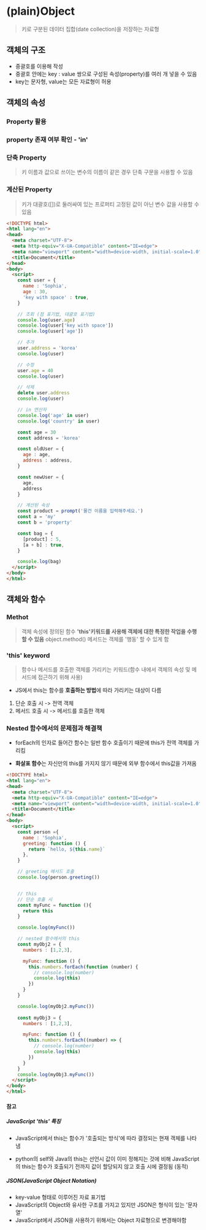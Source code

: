 # (plain)Object
> 키로 구분된 데이터 집합(date collection)을 저장하는 자료형

## 객체의 구조
* 중괄호를 이용해 작성
* 중괄호 안에는 key : value 쌍으로 구성된 속성(property)를 여러 개 넣을 수 있음
* key는 문자형, value는 모든 자료형이 허용

## 객체의 속성

### Property 활용
### property 존재 여부 확인 - 'in'
### 단축 Property
> 키 이름과 값으로 쓰이는 변수의 이름이 같은 경우 단축 구문을 사용할 수 있음
### 계산된 Property
> 키가 대괄호([])로 둘러싸여 있는 프로퍼티
> 고정된 값이 아닌 변수 값을 사용할 수 있음

```html
<!DOCTYPE html>
<html lang="en">
<head>
  <meta charset="UTF-8">
  <meta http-equiv="X-UA-Compatible" content="IE=edge">
  <meta name="viewport" content="width=device-width, initial-scale=1.0">
  <title>Document</title>
</head>
<body>
  <script>
    const user = {
      name : 'Sophia',
      age : 30,
      'key with space' : true,
    }

    // 조회 (점 표기법, 대괄호 표기법)
    console.log(user.age)
    console.log(user['key with space'])
    console.log(user['age'])

    // 추가
    user.address = 'korea'
    console.log(user)

    // 수정 
    user.age = 40
    console.log(user)

    // 삭제
    delete user.address
    console.log(user)

    // in 연산자
    console.log('age' in user)
    console.log('country' in user)

    const age = 30
    const address = 'korea'

    const oldUser = {
      age : age,
      address : address,
    }

    const newUser = {
      age,
      address
    }

    // 계산된 속성
    const product = prompt('물건 이름을 입력해주세요.')
    const a = 'my'
    const b = 'property'

    const bag = {
      [product] : 5,
      [a + b] : true,
    }

    console.log(bag)
  </script>
</body>
</html>
```
## 객체와 함수

### Methot
> 객체 속성에 정의된 함수
> **'this'키워드를 사용해 객체에 대한 특정한 작업을 수행 할 수 있음**
> object.method()
> 메서드는 객체를 '행동' 할 수 있게 함

### 'this' keyword
> 함수나 메서드를 호출한 객체를 가리키는 키워드(함수 내에서 객체의 속성 및 메서드에 접근하기 위해 사용)

* JS에서 this는 함수를 **호출하는 방법**에 따라 가리키는 대상이 다름

1. 단순 호출 시 -> 전역 객체
2. 메서드 호출 시 -> 메서드를 호출한 객체

### Nested 함수에서의 문제점과 해결책
* forEach의 인자로 들어간 함수는 일반 함수 호출이기 때문에 this가 전역 객체를 가리킴

* **화살표 함수**는 자신만의 this를 가지지 않기 때문에 외부 함수에서 this값을 가져옴

```html
<!DOCTYPE html>
<html lang="en">
<head>
  <meta charset="UTF-8">
  <meta http-equiv="X-UA-Compatible" content="IE=edge">
  <meta name="viewport" content="width=device-width, initial-scale=1.0">
  <title>Document</title>
</head>
<body>
  <script>
    const person ={
      name : 'Sophia',
      greeting: function () {
        return `hello, ${this.name}` 
      },
    }

    // greeting 메서드 호출
    console.log(person.greeting())


    // this
    // 단순 호출 시
    const myFunc = function (){
      return this
    }

    console.log(myFunc())

    // nested 함수에서의 this
    const myObj2 = {
      numbers : [1,2,3],

      myFunc: function () {
        this.numbers.forEach(function (number) {
          // console.log(number)
          console.log(this)
        })
      }
    }

    console.log(myObj2.myFunc())
    
    const myObj3 = {
      numbers : [1,2,3],

      myFunc: function () {
        this.numbers.forEach((number) => {
          // console.log(number)
          console.log(this)
        })
      }
    }
    console.log(myObj3.myFunc())
  </script>
</body>
</html>
```

#### 참고

##### JavaScript 'this' 특징
* JavaScript에서 this는 함수가 '호출되는 방식'에 따라 결정되는 현재 객체를 나타냄

* python의 self와 Java의 this는 선언시 값이 이미 정해지는 것에 비해 JavaScript의 this는 함수가 호출되기 전까지 값이 할당되지 않고 호출 시에 결정됨 (동적)

##### JSON(JavaScript Object Notation)
* key-value 형태로 이루어진 자료 표기법
* JavaScript의 Object와 유사한 구조를 가지고 있지만 JSON은 형식이 있는 '문자열'
* JavaScript에서 JSON을 사용하기 위해서는 Object 자료형으로 변경해야함